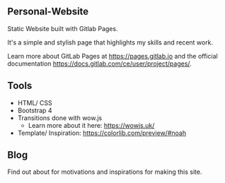 ## Personal-Website
Static Website built with Gitlab Pages.

It's a simple and stylish page that highlights my skills and recent work. 

Learn more about GitLab Pages at https://pages.gitlab.io and the official
documentation https://docs.gitlab.com/ce/user/project/pages/.

## Tools
- HTML/ CSS
- Bootstrap 4
- Transitions done with wow.js
    - Learn more about it here: https://wowjs.uk/
- Template/ Inspiration: https://colorlib.com/preview/#noah

## Blog
Find out about for motivations and inspirations for making this site.

